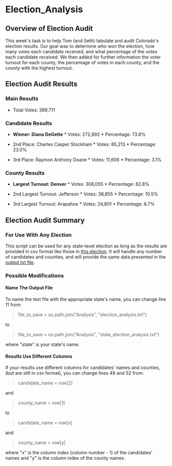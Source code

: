 # Election_Analysis

## Overview of Election Audit

This week's task is to help Tom (and Seth) tabulate and audit Colorado's election results. Our goal was to determine who won the election, how many votes each candidate received, and what percentage of the votes each candidate received. We then added for further information the voter turnout for each county, the percentage of votes in each county, and the county with the highest turnout.

## Election Audit Results

### Main Results

* Total Votes: 369,711

### Candidate Results

* **Winner: Diana DeGette**
				* Votes: 272,892
				* Percentage: 73.8%

* 2nd Place: Charles Casper Stockham
				* Votes: 85,213
				* Percentage: 23.0%

* 3rd Place: Raymon Anthony Doane
 			* Votes: 11,606
			 * Percentage: 3.1%
 
### County Results

* **Largest Turnout: Denver**
 			* Votes: 306,055
 			* Percentage: 82.8%

* 2nd Largest Turnout: Jefferson
 			* Votes: 38,855
 			* Percentage: 10.5%

* 3rd Largest Turnout: Arapahoe
 			* Votes: 24,801
 			* Percentage: 6.7%

## Election Audit Summary

### For Use With Any Election

This script can be used for any state-level election as long as the results are provided in csv format like those in [this election](Resources/election_results.csv). It will handle any number of candidates and counties, and will provide the same data presented in the [output txt file](Analysis/election_analysis). 

### Possible Modifications

#### Name The Output File
To name the text file with the appropriate state's name, you can change line 11 from:
> file_to_save = os.path.join("Analysis", "election_analysis.txt")

to

> file_to_save = os.path.join("Analysis", "state_election_analysis.txt")

where "state" is your state's name.

#### Results Use Different Columns

If your results use different columns for candidates' names and counties, (but are still in csv format), you can change lines 49 and 52 from:
> candidate_name = row[2]

and

> county_name = row[1]
 

to
 

> candidate_name = row[x]

and

> county_name = row[y]

where "x" is the column index (column number - 1) of the candidates' names and "y" is the column index of the county names.

